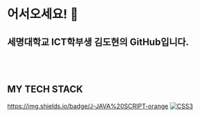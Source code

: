 ### <h1>어서오세요! 👋 </h1>

<h2>세명대학교 ICT학부생 김도현의 GitHub입니다.<h2>
 
<p>
  
</p>
  
<br />
<h2> MY TECH STACK </h2>

<https://img.shields.io/badge/J-JAVA%20SCRIPT-orange> 
<a href = "https://www.w3schools.com/js/default.asp"><img alt="CSS3" src="https://https://img.shields.io/badge/J-JAVA%20SCRIPT-orange" />
</a>
<!--
**kimdh1927/kimdh1927** is a ✨ _special_ ✨ repository because its `README.md` (this file) appears on your GitHub profile.

Here are some ideas to get you started:

- 🔭 I’m currently working on ...
- 🌱 I’m currently learning ...
- 👯 I’m looking to collaborate on ...
- 🤔 I’m looking for help with ...
- 💬 Ask me about ...
- 📫 How to reach me: ...
- 😄 Pronouns: ...
- ⚡ Fun fact: ...
-->
